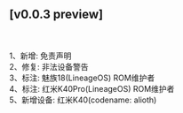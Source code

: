 ## [v0.0.3 preview]
<br><br>
1、新增: 免责声明  
2、修复: 非法设备警告  
3、标注: 魅族18(LineageOS) ROM维护者  
4、标注: 红米K40Pro(LineageOS) ROM维护者  
5、新增设备: 红米K40(codename: alioth)  
<br><br>